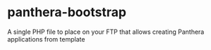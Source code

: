 panthera-bootstrap
==================

A single PHP file to place on your FTP that allows creating Panthera applications from template
